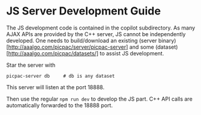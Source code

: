 JS Server Development Guide
============================

The JS development code is contained in the
copilot subdirectory.  As many AJAX APIs are
provided by the C++ server, JS cannot be
independently developed.  One needs to
build/download an existing (server binary)[http://aaalgo.com/picpac/server/picpac-server]
and some (dataset)[http://aaalgo.com/picpac/datasets/]
to assist JS development.

Star the server with
```
picpac-server db     # db is any dataset
```
This server will listen at the port 18888.

Then use the regular ```npm run dev``` to develop the
JS part.  C++ API calls are automatically forwarded
to the 18888 port.
